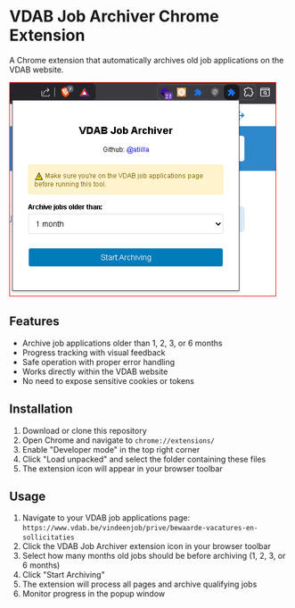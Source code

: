 # VDAB Job Archiver Chrome Extension

A Chrome extension that automatically archives old job applications on the VDAB website.

<img src="vdab-archive-jobs.png" alt="VDAB Job Archiver Icon">

## Features

- Archive job applications older than 1, 2, 3, or 6 months
- Progress tracking with visual feedback
- Safe operation with proper error handling
- Works directly within the VDAB website
- No need to expose sensitive cookies or tokens

## Installation

1. Download or clone this repository
2. Open Chrome and navigate to `chrome://extensions/`
3. Enable "Developer mode" in the top right corner
4. Click "Load unpacked" and select the folder containing these files
5. The extension icon will appear in your browser toolbar

## Usage

1. Navigate to your VDAB job applications page: `https://www.vdab.be/vindeenjob/prive/bewaarde-vacatures-en-sollicitaties`
2. Click the VDAB Job Archiver extension icon in your browser toolbar
3. Select how many months old jobs should be before archiving (1, 2, 3, or 6 months)
4. Click "Start Archiving"
5. The extension will process all pages and archive qualifying jobs
6. Monitor progress in the popup window
